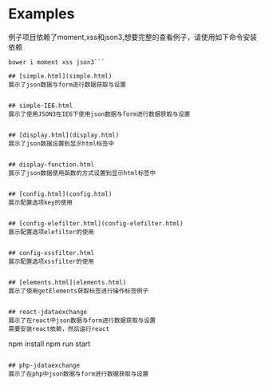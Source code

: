 # Examples
例子项目依赖了moment,xss和json3,想要完整的查看例子，请使用如下命令安装依赖
```npm -g i bower
bower i moment xss json3```

## [simple.html](simple.html)
展示了json数据与form进行数据获取与设置


## simple-IE6.html
展示了使用JSON3在IE6下使用json数据与form进行数据获取与设置


## [display.html](display.html)
展示了json数据设置到显示html标签中


## display-function.html
展示了json数据使用函数的方式设置到显示html标签中


## [config.html](config.html)
展示配置选项key的使用


## [config-elefilter.html](config-elefilter.html)
展示配置选项elefilter的使用


## config-xssfilter.html
展示配置选项xssfilter的使用


## [elements.html](elements.html)
展示了使用getElements获取标签进行操作标签例子


## react-jdataexchange
展示了在react中json数据与form进行数据获取与设置
需要安装react依赖，然后运行react
```
npm install
npm run start
```

## php-jdataexchange
展示了在php中json数据与form进行数据获取与设置

